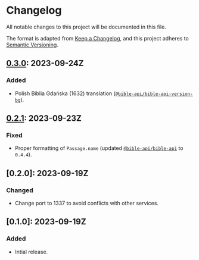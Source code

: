 # Changelog

All notable changes to this project will be documented in this file.

The format is adapted from [Keep a Changelog](https://keepachangelog.com/en/1.1.0/),
and this project adheres to [Semantic Versioning](https://semver.org/spec/v2.0.0.html).

## [0.3.0]: 2023-09-24Z

### Added

- Polish Biblia Gdańska (1632) translation
  ([`@bible-api/bible-api-version-bg`](https://github.com/bible-api-io/bible-api-version-bg)).

## [0.2.1]: 2023-09-23Z

### Fixed

- Proper formatting of `Passage.name` (updated [`@bible-api/bible-api`](https://github.com/bible-api-io/bible-api) to `0.4.4`).

## [0.2.0]: 2023-09-19Z

### Changed

- Change port to 1337 to avoid conflicts with other services.

## [0.1.0]: 2023-09-19Z

### Added

- Intial release.

[unreleased]: https://github.com/bible-api-io/api.bible-api.io/compare/latest...HEAD
[0.3.0]: https://github.com/bible-api-io/api.bible-api.io/compare/v0.2.1...v0.3.0
[0.2.1]: https://github.com/bible-api-io/api.bible-api.io/compare/v0.2.0...v0.2.1
[1.0.0]: https://github.com/bible-api-io/api.bible-api.io/compare/v0.0.0...v0.1.0
